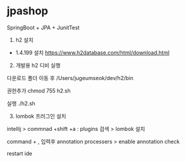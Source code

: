 # jpashop


SpringBoot + JPA + JunitTest

1. h2 설치 

- 1.4.199 설치
https://www.h2database.com/html/download.html


2. 개발용 h2 디비 실행 

다운로드 폴더 이동 후 
/Users/jugeumseok/dev/h2/bin

권한추가
chmod 755 h2.sh

실행
./h2.sh


3. lombok 프러그인 설치 

intellij > commnad +shift +a : plugins 검색 > lombok 설치

command + , 입력후 annotation processers > enable annotation check 

restart ide 

